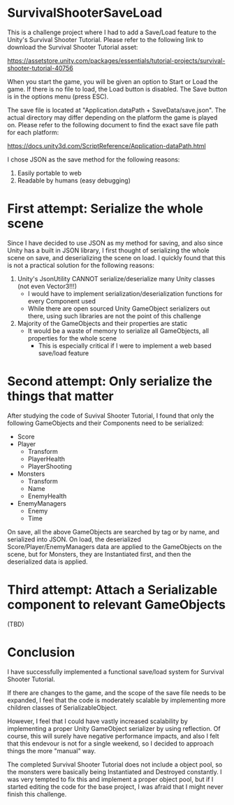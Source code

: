 # SurvivalShooterSaveLoad
This is a challenge project where I had to add a Save/Load feature to the Unity's Survival Shooter Tutorial.
Please refer to the following link to download the Survival Shooter Tutorial asset:

https://assetstore.unity.com/packages/essentials/tutorial-projects/survival-shooter-tutorial-40756

When you start the game, you will be given an option to Start or Load the game. If there is no file to load, the Load button is disabled.
The Save button is in the options menu (press ESC).

The save file is located at "Application.dataPath + SaveData/save.json". The actual directory may differ depending on the platform the game is played on.
Please refer to the following document to find the exact save file path for each platform:

https://docs.unity3d.com/ScriptReference/Application-dataPath.html

I chose JSON as the save method for the following reasons:
1. Easily portable to web
2. Readable by humans (easy debugging)

# First attempt: Serialize the whole scene
Since I have decided to use JSON as my method for saving, and also since Unity has a built in JSON library, I first thought of serializing the whole scene on save, and deserializing the scene on load.
I quickly found that this is not a practical solution for the following reasons:
1. Unity's JsonUtility CANNOT serialize/deserialize many Unity classes (not even Vector3!!!)
   - I would have to implement serialization/deserialization functions for every Component used
   - While there are open sourced Unity GameObject serializers out there, using such libraries are not the point of this challenge 
2. Majority of the GameObjects and their properties are static
   - It would be a waste of memory to serialize all GameObjects, all properties for the whole scene
     - This is especially critical if I were to implement a web based save/load feature

# Second attempt: Only serialize the things that matter
After studying the code of Suvival Shooter Tutorial, I found that only the following GameObjects and their Components need to be serialized:
- Score
- Player
  - Transform
  - PlayerHealth
  - PlayerShooting
- Monsters
  - Transform
  - Name
  - EnemyHealth
- EnemyManagers
  - Enemy
  - Time

On save, all the above GameObjects are searched by tag or by name, and serialized into JSON.
On load, the deserialized Score/Player/EnemyManagers data are applied to the GameObjects on the scene, but for Monsters, they are Instantiated first, and then the deserialized data is applied.

# Third attempt: Attach a Serializable component to relevant GameObjects
(TBD)

# Conclusion
I have successfully implemented a functional save/load system for Survival Shooter Tutorial.

If there are changes to the game, and the scope of the save file needs to be expanded, I feel that the code is moderately scalable by implementing more children classes of SerializableObject.

However, I feel that I could have vastly increased scalability by implementing a proper Unity GameObject serializer by using reflection. Of course, this will surely have negative performance impacts, and also I felt that this endevour is not for a single weekend, so I decided to approach things the more "manual" way.

The completed Survival Shooter Tutorial does not include a object pool, so the monsters were basically being Instantiated and Destroyed constantly. I was very tempted to fix this and implement a proper object pool, but if I started editing the code for the base project, I was afraid that I might never finish this challenge.
